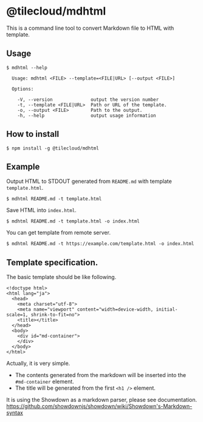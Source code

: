 # @tilecloud/mdhtml

This is a command line tool to convert Markdown file to HTML with template.

## Usage

```
$ mdhtml --help

  Usage: mdhtml <FILE> --template=<FILE|URL> [--output <FILE>]

  Options:

    -V, --version              output the version number
    -t, --template <FILE|URL>  Path or URL of the template.
    -o, --output <FILE>        Path to the output.
    -h, --help                 output usage information
```

## How to install

```
$ npm install -g @tilecloud/mdhtml
```

## Example

Output HTML to STDOUT generated from `README.md` with template `template.html`.

```
$ mdhtml README.md -t template.html
```

Save HTML into `index.html`.

```
$ mdhtml README.md -t template.html -o index.html
```

You can get template from remote server.

```
$ mdhtml README.md -t https://example.com/template.html -o index.html
```

## Template specification.


The basic template should be like following.

```
<!doctype html>
<html lang="ja">
  <head>
    <meta charset="utf-8">
    <meta name="viewport" content="width=device-width, initial-scale=1, shrink-to-fit=no">
    <title></title>
  </head>
  <body>
    <div id="md-container">
    </div>
  </body>
</html>
```

Actually, it is very simple.

* The contents generated from the markdown will be inserted into the `#md-container` element.
* The title will be generated from the first `<h1 />` element.

It is using the Showdown as a markdown parser, please see documentation.
https://github.com/showdownjs/showdown/wiki/Showdown's-Markdown-syntax
